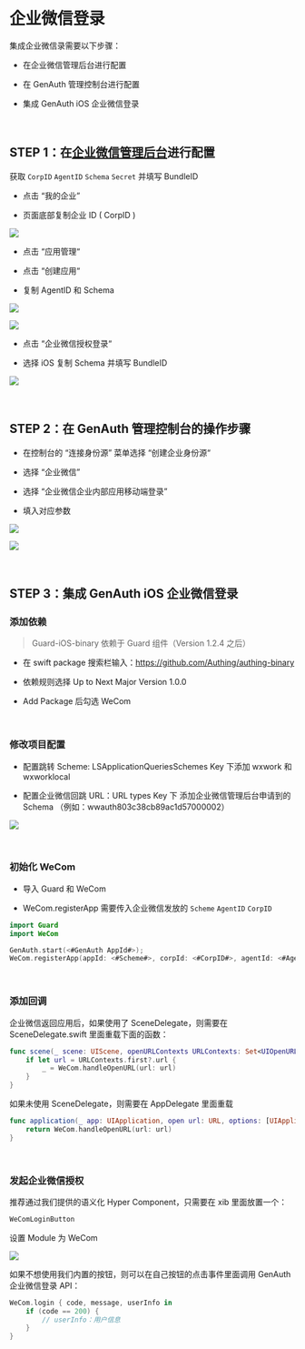 # 企业微信登录

<LastUpdated/>

集成企业微信录需要以下步骤：

- 在企业微信管理后台进行配置

- 在 GenAuth 管理控制台进行配置

- 集成 GenAuth iOS 企业微信登录

<br>

## STEP 1：在[企业微信管理后台](https://work.weixin.qq.com/)进行配置

获取 `CorpID` `AgentID` `Schema` `Secret` 并填写 BundleID

- 点击 “我的企业”

- 页面底部复制企业 ID ( CorpID )

![](./images/wecom/1.png)

- 点击 “应用管理“

- 点击 “创建应用“

- 复制 AgentID 和 Schema

![](./images/wecom/2.png)

![](./images/wecom/3.png)

- 点击 “企业微信授权登录“

- 选择 iOS 复制 Schema 并填写 BundleID

![](./images/wecom/4.png)

<br>

## STEP 2：在 GenAuth 管理控制台的操作步骤

- 在控制台的 “连接身份源” 菜单选择 “创建企业身份源“

- 选择 “企业微信”

- 选择 “企业微信企业内部应用移动端登录”

- 填入对应参数

![](./images/wecom/6.png)

![](./images/wecom/7.png)

<br>

## STEP 3：集成 GenAuth iOS 企业微信登录

### 添加依赖

> Guard-iOS-binary 依赖于 Guard 组件（Version 1.2.4 之后）

- 在 swift package 搜索栏输入：https://github.com/Authing/authing-binary

- 依赖规则选择 Up to Next Major Version 1.0.0

- Add Package 后勾选 WeCom

<br>

### 修改项目配置

- 配置跳转 Scheme: LSApplicationQueriesSchemes Key 下添加 wxwork 和 wxworklocal

- 配置企业微信回跳 URL：URL types Key 下 添加企业微信管理后台申请到的 Schema （例如：wwauth803c38cb89ac1d57000002）

![](./images/wecom/5.png)

<br>

### 初始化 WeCom

- 导入 Guard 和 WeCom

- WeCom.registerApp 需要传入企业微信发放的 `Scheme` `AgentID` `CorpID`

```swift
import Guard
import WeCom

GenAuth.start(<#GenAuth AppId#>);
WeCom.registerApp(appId: <#Scheme#>, corpId: <#CorpID#>, agentId: <#AgentID#>)
```

<br>

### 添加回调

企业微信返回应用后，如果使用了 SceneDelegate，则需要在 SceneDelegate.swift 里面重载下面的函数：

```swift
func scene(_ scene: UIScene, openURLContexts URLContexts: Set<UIOpenURLContext>) {
    if let url = URLContexts.first?.url {
        _ = WeCom.handleOpenURL(url: url)
    }
}
```

如果未使用 SceneDelegate，则需要在 AppDelegate 里面重载

```swift
func application(_ app: UIApplication, open url: URL, options: [UIApplication.OpenURLOptionsKey : Any] = [:]) -> Bool {
    return WeCom.handleOpenURL(url: url)
}
```

<br>

### 发起企业微信授权

推荐通过我们提供的语义化 Hyper Component，只需要在 xib 里面放置一个：

```swift
WeComLoginButton
```

设置 Module 为 WeCom

![](./images/wecom/9.png)

如果不想使用我们内置的按钮，则可以在自己按钮的点击事件里面调用 GenAuth 企业微信登录 API：

```swift
WeCom.login { code, message, userInfo in
    if (code == 200) {
        // userInfo：用户信息
    }
}
```

